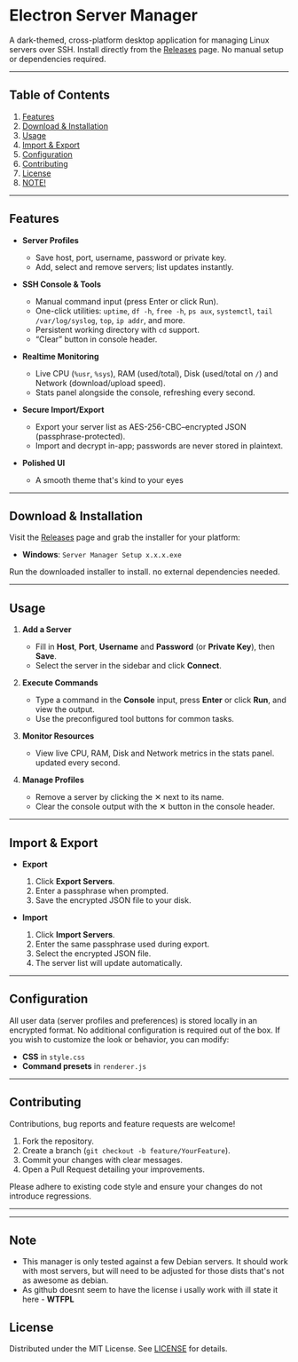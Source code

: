 # Electron Server Manager

A dark-themed, cross-platform desktop application for managing Linux servers over SSH. Install directly from the [Releases](https://github.com/yourusername/electron-server-manager/releases) page. No manual setup or dependencies required.

---

## Table of Contents

1. [Features](#features)  
2. [Download & Installation](#download--installation)  
3. [Usage](#usage)  
4. [Import & Export](#import--export)  
5. [Configuration](#configuration)  
6. [Contributing](#contributing)  
7. [License](#license)
8. [NOTE!](#note)    

---

## Features

- **Server Profiles**  
  - Save host, port, username, password or private key.  
  - Add, select and remove servers; list updates instantly.

- **SSH Console & Tools**  
  - Manual command input (press Enter or click Run).  
  - One-click utilities: `uptime`, `df -h`, `free -h`, `ps aux`, `systemctl`, `tail /var/log/syslog`, `top`, `ip addr`, and more.  
  - Persistent working directory with `cd` support.  
  - “Clear” button in console header.

- **Realtime Monitoring**  
  - Live CPU (`%usr`, `%sys`), RAM (used/total), Disk (used/total on `/`) and Network (download/upload speed).  
  - Stats panel alongside the console, refreshing every second.

- **Secure Import/Export**  
  - Export your server list as AES-256-CBC–encrypted JSON (passphrase-protected).  
  - Import and decrypt in-app; passwords are never stored in plaintext.

- **Polished UI**  
  - A smooth theme that's kind to your eyes

---

## Download & Installation

Visit the [Releases](https://github.com/conyum/Server-Manager/releases) page and grab the installer for your platform:

- **Windows**: `Server Manager Setup x.x.x.exe`

Run the downloaded installer to install. no external dependencies needed.

---

## Usage

1. **Add a Server**  
   - Fill in **Host**, **Port**, **Username** and **Password** (or **Private Key**), then **Save**.  
   - Select the server in the sidebar and click **Connect**.

2. **Execute Commands**  
   - Type a command in the **Console** input, press **Enter** or click **Run**, and view the output.  
   - Use the preconfigured tool buttons for common tasks.

3. **Monitor Resources**  
   - View live CPU, RAM, Disk and Network metrics in the stats panel. updated every second.

4. **Manage Profiles**  
   - Remove a server by clicking the ✕ next to its name.  
   - Clear the console output with the ✕ button in the console header.

---

## Import & Export

- **Export**  
  1. Click **Export Servers**.  
  2. Enter a passphrase when prompted.  
  3. Save the encrypted JSON file to your disk.

- **Import**  
  1. Click **Import Servers**.  
  2. Enter the same passphrase used during export.  
  3. Select the encrypted JSON file.  
  4. The server list will update automatically.

---

## Configuration

All user data (server profiles and preferences) is stored locally in an encrypted format. No additional configuration is required out of the box. If you wish to customize the look or behavior, you can modify:

- **CSS** in `style.css`  
- **Command presets** in `renderer.js`

---

## Contributing

Contributions, bug reports and feature requests are welcome!

1. Fork the repository.  
2. Create a branch (`git checkout -b feature/YourFeature`).  
3. Commit your changes with clear messages.  
4. Open a Pull Request detailing your improvements.

Please adhere to existing code style and ensure your changes do not introduce regressions.

---
---
## Note
* This manager is only tested against a few Debian servers. It should work with most servers, but will need to be adjusted for those dists that's not as awesome as debian.
* As github doesnt seem to have the license i usally work with ill state it here - **WTFPL**

## License

Distributed under the MIT License. See [LICENSE](LICENSE) for details.  
